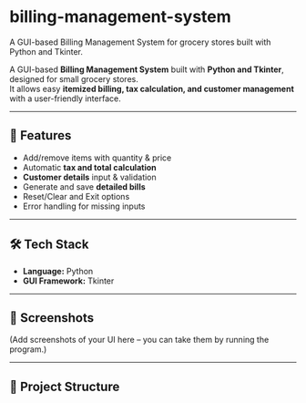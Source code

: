 # billing-management-system
A GUI-based Billing Management System for grocery stores built with Python and Tkinter.

A GUI-based **Billing Management System** built with **Python and Tkinter**, designed for small grocery stores.  
It allows easy **itemized billing, tax calculation, and customer management** with a user-friendly interface.

---

## 🚀 Features
- Add/remove items with quantity & price
- Automatic **tax and total calculation**
- **Customer details** input & validation
- Generate and save **detailed bills**
- Reset/Clear and Exit options
- Error handling for missing inputs

---

## 🛠️ Tech Stack
- **Language:** Python
- **GUI Framework:** Tkinter

---

## 📸 Screenshots
(Add screenshots of your UI here – you can take them by running the program.)

---

## 📂 Project Structure

